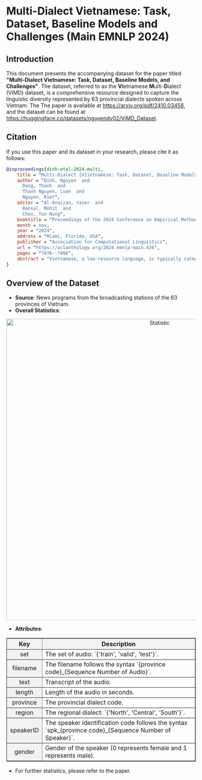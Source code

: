 # Multi-Dialect Vietnamese: Task, Dataset, Baseline Models and Challenges (Main EMNLP 2024)

## Introduction

This document presents the accompanying dataset for the paper titled **"Multi-Dialect Vietnamese: Task, Dataset, Baseline Models, and Challenges"**. The dataset, referred to as the **Vi**etnamese **M**ulti-**D**ialect (ViMD) dataset, is a comprehensive resource designed to capture the linguistic diversity represented by 63 provincial dialects spoken across Vietnam. The The paper is available at https://arxiv.org/pdf/2410.03458, and the dataset can be found at https://huggingface.co/datasets/nguyendv02/ViMD_Dataset.

## Citation

If you use this paper and its dataset in your research, please cite it as follows:

```bibtex
@inproceedings{dinh-etal-2024-multi,
    title = "Multi-Dialect {V}ietnamese: Task, Dataset, Baseline Models and Challenges",
    author = "Dinh, Nguyen  and
      Dang, Thanh  and
      Thanh Nguyen, Luan  and
      Nguyen, Kiet",
    editor = "Al-Onaizan, Yaser  and
      Bansal, Mohit  and
      Chen, Yun-Nung",
    booktitle = "Proceedings of the 2024 Conference on Empirical Methods in Natural Language Processing",
    month = nov,
    year = "2024",
    address = "Miami, Florida, USA",
    publisher = "Association for Computational Linguistics",
    url = "https://aclanthology.org/2024.emnlp-main.426",
    pages = "7476--7498",
    abstract = "Vietnamese, a low-resource language, is typically categorized into three primary dialect groups that belong to Northern, Central, and Southern Vietnam. However, each province within these regions exhibits its own distinct pronunciation variations. Despite the existence of various speech recognition datasets, none of them has provided a fine-grained classification of the 63 dialects specific to individual provinces of Vietnam. To address this gap, we introduce Vietnamese Multi-Dialect (ViMD) dataset, a novel comprehensive dataset capturing the rich diversity of 63 provincial dialects spoken across Vietnam. Our dataset comprises 102.56 hours of audio, consisting of approximately 19,000 utterances, and the associated transcripts contain over 1.2 million words. To provide benchmarks and simultaneously demonstrate the challenges of our dataset, we fine-tune state-of-the-art pre-trained models for two downstream tasks: (1) Dialect identification and (2) Speech recognition. The empirical results suggest two implications including the influence of geographical factors on dialects, and the constraints of current approaches in speech recognition tasks involving multi-dialect speech data. Our dataset is available for research purposes.",
}
```


## Overview of the Dataset

- **Source**: News programs from the broadcasting stations of the 63 provinces of Vietnam.
- **Overall Statistics**:

<p align="center">
  <img src="https://github.com/user-attachments/assets/10697af3-6414-49d4-9c6f-a1be4df16929" alt="Statistic" width="800"/>
</p>


- **Attributes**:

<table border="1" style="border-collapse: collapse; width: 100%; text-align: left;">
  <tr>
    <th style="background-color: #f2f2f2; text-align: center;">Key</th>
    <th style="background-color: #f2f2f2; text-align: center;">Description</th>
  </tr>
  <tr>
    <td style="background-color: #f2f2f2; text-align: center;">set</td>
    <td>The set of audio: `{'train', 'valid', 'test'}`.</td>
  </tr>
  <tr>
    <td style="background-color: #f2f2f2; text-align: center;">filename</td>
    <td>The filename follows the syntax `{province code}_{Sequence Number of Audio}`.</td>
  </tr>
  <tr>
    <td style="background-color: #f2f2f2; text-align: center;">text</td>
    <td>Transcript of the audio.</td>
  </tr>
  <tr>
    <td style="background-color: #f2f2f2; text-align: center;">length</td>
    <td>Length of the audio in seconds.</td>
  </tr>
  <tr>
    <td style="background-color: #f2f2f2; text-align: center;">province</td>
    <td>The provincial dialect code.</td>
  </tr>
  <tr>
    <td style="background-color: #f2f2f2; text-align: center;">region</td>
    <td>The regional dialect: `{'North', 'Central', 'South'}`.</td>
  </tr>
  <tr>
    <td style="background-color: #f2f2f2; text-align: center;">speakerID</td>
    <td>The speaker identification code follows the syntax `spk_{province code}_{Sequence Number of Speaker}`.</td>
  </tr>
  <tr>
    <td style="background-color: #f2f2f2; text-align: center;">gender</td>
    <td>Gender of the speaker (0 represents female and 1 represents male).</td>
  </tr>
</table>


- For further statistics, please refer to the paper.
